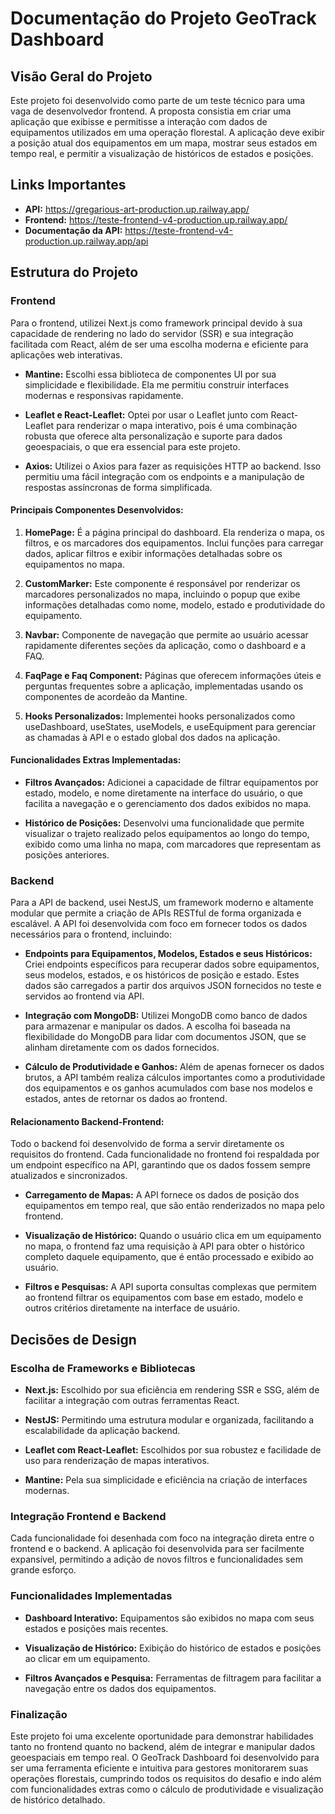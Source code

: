 # Documentação do Projeto GeoTrack Dashboard


## Visão Geral do Projeto

Este projeto foi desenvolvido como parte de um teste técnico para uma vaga de desenvolvedor frontend. A proposta consistia em criar uma aplicação que exibisse e permitisse a interação com dados de equipamentos utilizados em uma operação florestal. A aplicação deve exibir a posição atual dos equipamentos em um mapa, mostrar seus estados em tempo real, e permitir a visualização de históricos de estados e posições.

## Links Importantes
* **API:** https://gregarious-art-production.up.railway.app/
* **Frontend:** https://teste-frontend-v4-production.up.railway.app/
* **Documentação da API:** https://teste-frontend-v4-production.up.railway.app/api

## Estrutura do Projeto

### Frontend

Para o frontend, utilizei Next.js como framework principal devido à sua capacidade de rendering no lado do servidor (SSR) e sua integração facilitada com React, além de ser uma escolha moderna e eficiente para aplicações web interativas.

* **Mantine:** Escolhi essa biblioteca de componentes UI por sua simplicidade e flexibilidade. Ela me permitiu construir interfaces modernas e responsivas rapidamente.

* **Leaflet e React-Leaflet:** Optei por usar o Leaflet junto com React-Leaflet para renderizar o mapa interativo, pois é uma combinação robusta que oferece alta personalização e suporte para dados geoespaciais, o que era essencial para este projeto.

* **Axios:** Utilizei o Axios para fazer as requisições HTTP ao backend. Isso permitiu uma fácil integração com os endpoints e a manipulação de respostas assíncronas de forma simplificada.

#### Principais Componentes Desenvolvidos:
1. **HomePage:** É a página principal do dashboard. Ela renderiza o mapa, os filtros, e os marcadores dos equipamentos. Inclui funções para carregar dados, aplicar filtros e exibir informações detalhadas sobre os equipamentos no mapa.

2. **CustomMarker:** Este componente é responsável por renderizar os marcadores personalizados no mapa, incluindo o popup que exibe informações detalhadas como nome, modelo, estado e produtividade do equipamento.

3. **Navbar:** Componente de navegação que permite ao usuário acessar rapidamente diferentes seções da aplicação, como o dashboard e a FAQ.

4. **FaqPage e Faq Component:** Páginas que oferecem informações úteis e perguntas frequentes sobre a aplicação, implementadas usando os componentes de acordeão da Mantine.

5. **Hooks Personalizados:** Implementei hooks personalizados como useDashboard, useStates, useModels, e useEquipment para gerenciar as chamadas à API e o estado global dos dados na aplicação.

#### Funcionalidades Extras Implementadas:
* **Filtros Avançados:** Adicionei a capacidade de filtrar equipamentos por estado, modelo, e nome diretamente na interface do usuário, o que facilita a navegação e o gerenciamento dos dados exibidos no mapa.

* **Histórico de Posições:** Desenvolvi uma funcionalidade que permite visualizar o trajeto realizado pelos equipamentos ao longo do tempo, exibido como uma linha no mapa, com marcadores que representam as posições anteriores.

 
### Backend
Para a API de backend, usei NestJS, um framework moderno e altamente modular que permite a criação de APIs RESTful de forma organizada e escalável. A API foi desenvolvida com foco em fornecer todos os dados necessários para o frontend, incluindo:

* **Endpoints para Equipamentos, Modelos, Estados e seus Históricos:** Criei endpoints específicos para recuperar dados sobre equipamentos, seus modelos, estados, e os históricos de posição e estado. Estes dados são carregados a partir dos arquivos JSON fornecidos no teste e servidos ao frontend via API.

* **Integração com MongoDB:** Utilizei MongoDB como banco de dados para armazenar e manipular os dados. A escolha foi baseada na flexibilidade do MongoDB para lidar com documentos JSON, que se alinham diretamente com os dados fornecidos.

* **Cálculo de Produtividade e Ganhos:** Além de apenas fornecer os dados brutos, a API também realiza cálculos importantes como a produtividade dos equipamentos e os ganhos acumulados com base nos modelos e estados, antes de retornar os dados ao frontend.

#### Relacionamento Backend-Frontend:
Todo o backend foi desenvolvido de forma a servir diretamente os requisitos do frontend. Cada funcionalidade no frontend foi respaldada por um endpoint específico na API, garantindo que os dados fossem sempre atualizados e sincronizados.

* **Carregamento de Mapas:** A API fornece os dados de posição dos equipamentos em tempo real, que são então renderizados no mapa pelo frontend.

* **Visualização de Histórico:** Quando o usuário clica em um equipamento no mapa, o frontend faz uma requisição à API para obter o histórico completo daquele equipamento, que é então processado e exibido ao usuário.

* **Filtros e Pesquisas:** A API suporta consultas complexas que permitem ao frontend filtrar os equipamentos com base em estado, modelo e outros critérios diretamente na interface de usuário.

## Decisões de Design
### Escolha de Frameworks e Bibliotecas
* **Next.js:** Escolhido por sua eficiência em rendering SSR e SSG, além de facilitar a integração com outras ferramentas React.

* **NestJS:** Permitindo uma estrutura modular e organizada, facilitando a escalabilidade da aplicação backend.

* **Leaflet com React-Leaflet:** Escolhidos por sua robustez e facilidade de uso para renderização de mapas interativos.

* **Mantine:** Pela sua simplicidade e eficiência na criação de interfaces modernas.

### Integração Frontend e Backend
Cada funcionalidade foi desenhada com foco na integração direta entre o frontend e o backend. A aplicação foi desenvolvida para ser facilmente expansível, permitindo a adição de novos filtros e funcionalidades sem grande esforço.


### Funcionalidades Implementadas
* **Dashboard Interativo:** Equipamentos são exibidos no mapa com seus estados e posições mais recentes.

* **Visualização de Histórico:** Exibição do histórico de estados e posições ao clicar em um equipamento.

* **Filtros Avançados e Pesquisa:** Ferramentas de filtragem para facilitar a navegação entre os dados dos equipamentos.

### Finalização
Este projeto foi uma excelente oportunidade para demonstrar habilidades tanto no frontend quanto no backend, além de integrar e manipular dados geoespaciais em tempo real. O GeoTrack Dashboard foi desenvolvido para ser uma ferramenta eficiente e intuitiva para gestores monitorarem suas operações florestais, cumprindo todos os requisitos do desafio e indo além com funcionalidades extras como o cálculo de produtividade e visualização de histórico detalhado.